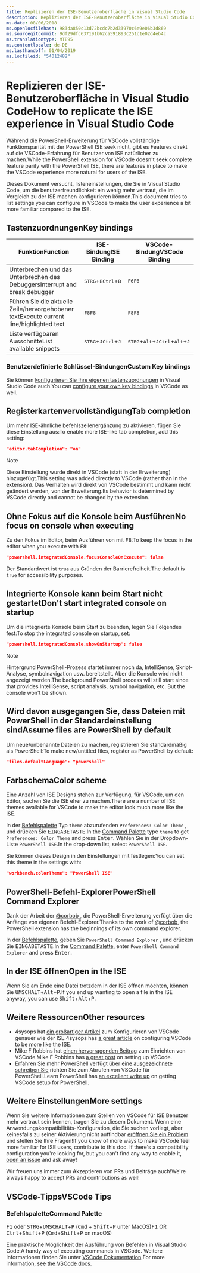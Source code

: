 ```yaml
---
title: Replizieren der ISE-Benutzeroberfläche in Visual Studio Code
description: Replizieren der ISE-Benutzeroberfläche in Visual Studio Code
ms.date: 08/06/2018
ms.openlocfilehash: 983da850c13d72bcdc7b2d33970c6e9e06b3d869
ms.sourcegitcommit: 9df29dfc637191b62ca591893c251c1e02d4eb4c
ms.translationtype: MTE95
ms.contentlocale: de-DE
ms.lasthandoff: 01/04/2019
ms.locfileid: "54012482"
---
```

# <a name="how-to-replicate-the-ise-experience-in-visual-studio-code"></a><span data-ttu-id="6cd37-103">Replizieren der ISE-Benutzeroberfläche in Visual Studio Code</span><span class="sxs-lookup"><span data-stu-id="6cd37-103">How to replicate the ISE experience in Visual Studio Code</span></span>

<span data-ttu-id="6cd37-104">Während die PowerShell-Erweiterung für VSCode vollständige Funktionsparität mit der PowerShell ISE seek nicht, gibt es Features direkt auf die VSCode-Erfahrung für Benutzer von ISE natürlicher zu machen.</span><span class="sxs-lookup"><span data-stu-id="6cd37-104">While the PowerShell extension for VSCode doesn't seek complete feature parity with the PowerShell ISE, there are features in place to make the VSCode experience more natural for users of the ISE.</span></span>

<span data-ttu-id="6cd37-105">Dieses Dokument versucht, listeneinstellungen, die Sie in Visual Studio Code, um die benutzerfreundlichkeit ein wenig mehr vertraut, die im Vergleich zu der ISE machen konfigurieren können.</span><span class="sxs-lookup"><span data-stu-id="6cd37-105">This document tries to list settings you can configure in VSCode to make the user experience a bit more familiar compared to the ISE.</span></span>

## <a name="key-bindings"></a><span data-ttu-id="6cd37-106">Tastenzuordnungen</span><span class="sxs-lookup"><span data-stu-id="6cd37-106">Key bindings</span></span>

| <span data-ttu-id="6cd37-107">Funktion</span><span class="sxs-lookup"><span data-stu-id="6cd37-107">Function</span></span>                              | <span data-ttu-id="6cd37-108">ISE-Bindung</span><span class="sxs-lookup"><span data-stu-id="6cd37-108">ISE Binding</span></span>                  | <span data-ttu-id="6cd37-109">VSCode-Bindung</span><span class="sxs-lookup"><span data-stu-id="6cd37-109">VSCode Binding</span></span>                              |
| ----------------                      | -----------                  | --------------                              |
| <span data-ttu-id="6cd37-110">Unterbrechen und das Unterbrechen des Debuggers</span><span class="sxs-lookup"><span data-stu-id="6cd37-110">Interrupt and break debugger</span></span>          | <span data-ttu-id="6cd37-111"><kbd>STRG</kbd>+<kbd>B</kbd></span><span class="sxs-lookup"><span data-stu-id="6cd37-111"><kbd>Ctrl</kbd>+<kbd>B</kbd></span></span> | <span data-ttu-id="6cd37-112"><kbd>F6</kbd></span><span class="sxs-lookup"><span data-stu-id="6cd37-112"><kbd>F6</kbd></span></span>                               |
| <span data-ttu-id="6cd37-113">Führen Sie die aktuelle Zeile/hervorgehobener text</span><span class="sxs-lookup"><span data-stu-id="6cd37-113">Execute current line/highlighted text</span></span> | <span data-ttu-id="6cd37-114"><kbd>F8</kbd></span><span class="sxs-lookup"><span data-stu-id="6cd37-114"><kbd>F8</kbd></span></span>                | <span data-ttu-id="6cd37-115"><kbd>F8</kbd></span><span class="sxs-lookup"><span data-stu-id="6cd37-115"><kbd>F8</kbd></span></span>                               |
| <span data-ttu-id="6cd37-116">Liste verfügbaren Ausschnitte</span><span class="sxs-lookup"><span data-stu-id="6cd37-116">List available snippets</span></span>               | <span data-ttu-id="6cd37-117"><kbd>STRG</kbd>+<kbd>J</kbd></span><span class="sxs-lookup"><span data-stu-id="6cd37-117"><kbd>Ctrl</kbd>+<kbd>J</kbd></span></span> | <span data-ttu-id="6cd37-118"><kbd>STRG</kbd>+<kbd>Alt</kbd>+<kbd>J</kbd></span><span class="sxs-lookup"><span data-stu-id="6cd37-118"><kbd>Ctrl</kbd>+<kbd>Alt</kbd>+<kbd>J</kbd></span></span> |

### <a name="custom-key-bindings"></a><span data-ttu-id="6cd37-119">Benutzerdefinierte Schlüssel-Bindungen</span><span class="sxs-lookup"><span data-stu-id="6cd37-119">Custom Key bindings</span></span>

<span data-ttu-id="6cd37-120">Sie können [konfigurieren Sie Ihre eigenen tastenzuordnungen](https://code.visualstudio.com/docs/getstarted/keybindings#_custom-keybindings-for-refactorings) in Visual Studio Code auch.</span><span class="sxs-lookup"><span data-stu-id="6cd37-120">You can [configure your own key bindings](https://code.visualstudio.com/docs/getstarted/keybindings#_custom-keybindings-for-refactorings) in VSCode as well.</span></span>

## <a name="tab-completion"></a><span data-ttu-id="6cd37-121">Registerkartenvervollständigung</span><span class="sxs-lookup"><span data-stu-id="6cd37-121">Tab completion</span></span>

<span data-ttu-id="6cd37-122">Um mehr ISE-ähnliche befehlszeilenergänzung zu aktivieren, fügen Sie diese Einstellung aus:</span><span class="sxs-lookup"><span data-stu-id="6cd37-122">To enable more ISE-like tab completion, add this setting:</span></span>

```json
"editor.tabCompletion": "on"
```

> [!NOTE]
> <span data-ttu-id="6cd37-123">Diese Einstellung wurde direkt in VSCode (statt in der Erweiterung) hinzugefügt.</span><span class="sxs-lookup"><span data-stu-id="6cd37-123">This setting was added directly to VSCode (rather than in the extension).</span></span> <span data-ttu-id="6cd37-124">Das Verhalten wird direkt von VSCode bestimmt und kann nicht geändert werden, von der Erweiterung.</span><span class="sxs-lookup"><span data-stu-id="6cd37-124">Its behavior is determined by VSCode directly and cannot be changed by the extension.</span></span>

## <a name="no-focus-on-console-when-executing"></a><span data-ttu-id="6cd37-125">Ohne Fokus auf die Konsole beim Ausführen</span><span class="sxs-lookup"><span data-stu-id="6cd37-125">No focus on console when executing</span></span>

<span data-ttu-id="6cd37-126">Zu den Fokus im Editor, beim Ausführen von mit <kbd>F8</kbd>:</span><span class="sxs-lookup"><span data-stu-id="6cd37-126">To keep the focus in the editor when you execute with <kbd>F8</kbd>:</span></span>

```json
"powershell.integratedConsole.focusConsoleOnExecute": false
```

<span data-ttu-id="6cd37-127">Der Standardwert ist `true` aus Gründen der Barrierefreiheit.</span><span class="sxs-lookup"><span data-stu-id="6cd37-127">The default is `true` for accessibility purposes.</span></span>

## <a name="dont-start-integrated-console-on-startup"></a><span data-ttu-id="6cd37-128">Integrierte Konsole kann beim Start nicht gestartet</span><span class="sxs-lookup"><span data-stu-id="6cd37-128">Don't start integrated console on startup</span></span>

<span data-ttu-id="6cd37-129">Um die integrierte Konsole beim Start zu beenden, legen Sie Folgendes fest:</span><span class="sxs-lookup"><span data-stu-id="6cd37-129">To stop the integrated console on startup, set:</span></span>

```json
"powershell.integratedConsole.showOnStartup": false
```

> [!NOTE]
> <span data-ttu-id="6cd37-130">Hintergrund PowerShell-Prozess startet immer noch da, IntelliSense, Skript-Analyse, symbolnavigation usw. bereitstellt. Aber die Konsole wird nicht angezeigt werden.</span><span class="sxs-lookup"><span data-stu-id="6cd37-130">The background PowerShell process will still start since that provides IntelliSense, script analysis, symbol navigation, etc. But the console won't be shown.</span></span>

## <a name="assume-files-are-powershell-by-default"></a><span data-ttu-id="6cd37-131">Wird davon ausgegangen Sie, dass Dateien mit PowerShell in der Standardeinstellung sind</span><span class="sxs-lookup"><span data-stu-id="6cd37-131">Assume files are PowerShell by default</span></span>

<span data-ttu-id="6cd37-132">Um neue/unbenannte Dateien zu machen, registrieren Sie standardmäßig als PowerShell:</span><span class="sxs-lookup"><span data-stu-id="6cd37-132">To make new/untitled files, register as PowerShell by default:</span></span>

```json
"files.defaultLanguage": "powershell"
```

## <a name="color-scheme"></a><span data-ttu-id="6cd37-133">Farbschema</span><span class="sxs-lookup"><span data-stu-id="6cd37-133">Color scheme</span></span>

<span data-ttu-id="6cd37-134">Eine Anzahl von ISE Designs stehen zur Verfügung, für VSCode, um den Editor, suchen Sie die ISE eher zu machen.</span><span class="sxs-lookup"><span data-stu-id="6cd37-134">There are a number of ISE themes available for VSCode to make the editor look much more like the ISE.</span></span>

<span data-ttu-id="6cd37-135">In der [Befehlspalette] Typ `theme` abzurufenden `Preferences: Color Theme` , und drücken Sie <kbd>EINGABETASTE</kbd>.</span><span class="sxs-lookup"><span data-stu-id="6cd37-135">In the [Command Palette] type `theme` to get `Preferences: Color Theme` and press <kbd>Enter</kbd>.</span></span>
<span data-ttu-id="6cd37-136">Wählen Sie in der Dropdown-Liste `PowerShell ISE`.</span><span class="sxs-lookup"><span data-stu-id="6cd37-136">In the drop-down list, select `PowerShell ISE`.</span></span>

<span data-ttu-id="6cd37-137">Sie können dieses Design in den Einstellungen mit festlegen:</span><span class="sxs-lookup"><span data-stu-id="6cd37-137">You can set this theme in the settings with:</span></span>

```json
"workbench.colorTheme": "PowerShell ISE"
```

## <a name="powershell-command-explorer"></a><span data-ttu-id="6cd37-138">PowerShell-Befehl-Explorer</span><span class="sxs-lookup"><span data-stu-id="6cd37-138">PowerShell Command Explorer</span></span>

<span data-ttu-id="6cd37-139">Dank der Arbeit der [ @corbob ](https://github.com/corbob), die PowerShell-Erweiterung verfügt über die Anfänge von eigenen Befehl-Explorer.</span><span class="sxs-lookup"><span data-stu-id="6cd37-139">Thanks to the work of [@corbob](https://github.com/corbob), the PowerShell extension has the beginnings of its own command explorer.</span></span>

<span data-ttu-id="6cd37-140">In der [Befehlspalette], geben Sie `PowerShell Command Explorer` , und drücken Sie <kbd>EINGABETASTE</kbd>.</span><span class="sxs-lookup"><span data-stu-id="6cd37-140">In the [Command Palette], enter `PowerShell Command Explorer` and press <kbd>Enter</kbd>.</span></span>

## <a name="open-in-the-ise"></a><span data-ttu-id="6cd37-141">In der ISE öffnen</span><span class="sxs-lookup"><span data-stu-id="6cd37-141">Open in the ISE</span></span>

<span data-ttu-id="6cd37-142">Wenn Sie am Ende eine Datei trotzdem in der ISE öffnen möchten, können Sie <kbd>UMSCHALT</kbd>+<kbd>Alt</kbd>+<kbd>P</kbd>.</span><span class="sxs-lookup"><span data-stu-id="6cd37-142">If you end up wanting to open a file in the ISE anyway, you can use <kbd>Shift</kbd>+<kbd>Alt</kbd>+<kbd>P</kbd>.</span></span>

## <a name="other-resources"></a><span data-ttu-id="6cd37-143">Weitere Ressourcen</span><span class="sxs-lookup"><span data-stu-id="6cd37-143">Other resources</span></span>

- <span data-ttu-id="6cd37-144">4sysops hat [ein großartiger Artikel](https://4sysops.com/archives/make-visual-studio-code-look-and-behave-like-powershell-ise/) zum Konfigurieren von VSCode genauer wie der ISE.</span><span class="sxs-lookup"><span data-stu-id="6cd37-144">4sysops has [a great article](https://4sysops.com/archives/make-visual-studio-code-look-and-behave-like-powershell-ise/) on configuring VSCode to be more like the ISE.</span></span>
- <span data-ttu-id="6cd37-145">Mike F Robbins hat [einen hervorragenden Beitrag](https://mikefrobbins.com/2017/08/24/how-to-install-visual-studio-code-and-configure-it-as-a-replacement-for-the-powershell-ise/) zum Einrichten von VSCode.</span><span class="sxs-lookup"><span data-stu-id="6cd37-145">Mike F Robbins has [a great post](https://mikefrobbins.com/2017/08/24/how-to-install-visual-studio-code-and-configure-it-as-a-replacement-for-the-powershell-ise/) on setting up VSCode.</span></span>
- <span data-ttu-id="6cd37-146">Erfahren Sie mehr PowerShell verfügt über [eine ausgezeichnete schreiben Sie](https://www.learnpwsh.com/setup-vs-code-for-powershell/) richten Sie zum Abrufen von VSCode für PowerShell.</span><span class="sxs-lookup"><span data-stu-id="6cd37-146">Learn PowerShell has [an excellent write up](https://www.learnpwsh.com/setup-vs-code-for-powershell/) on getting VSCode setup for PowerShell.</span></span>

## <a name="more-settings"></a><span data-ttu-id="6cd37-147">Weitere Einstellungen</span><span class="sxs-lookup"><span data-stu-id="6cd37-147">More settings</span></span>

<span data-ttu-id="6cd37-148">Wenn Sie weitere Informationen zum Stellen von VSCode für ISE Benutzer mehr vertraut sein kennen, tragen Sie zu diesem Dokument. Wenn eine Anwendungskompatibilitäts-Konfiguration, die Sie suchen vorliegt, aber keinesfalls zu seiner Aktivierung nicht auffindbar [eröffnen Sie ein Problem](https://github.com/PowerShell/vscode-powershell/issues/new/choose) und stellen Sie Ihre Fragen!</span><span class="sxs-lookup"><span data-stu-id="6cd37-148">If you know of more ways to make VSCode feel more familiar for ISE users, contribute to this doc. If there's a compatibility configuration you're looking for, but you can't find any way to enable it, [open an issue](https://github.com/PowerShell/vscode-powershell/issues/new/choose) and ask away!</span></span>

<span data-ttu-id="6cd37-149">Wir freuen uns immer zum Akzeptieren von PRs und Beiträge auch!</span><span class="sxs-lookup"><span data-stu-id="6cd37-149">We're always happy to accept PRs and contributions as well!</span></span>

## <a name="vscode-tips"></a><span data-ttu-id="6cd37-150">VSCode-Tipps</span><span class="sxs-lookup"><span data-stu-id="6cd37-150">VSCode Tips</span></span>

### <a name="command-palette"></a><span data-ttu-id="6cd37-151">Befehlspalette</span><span class="sxs-lookup"><span data-stu-id="6cd37-151">Command Palette</span></span>

<span data-ttu-id="6cd37-152"><kbd>F1</kbd> oder <kbd>STRG</kbd>+<kbd>UMSCHALT</kbd>+<kbd>P</kbd> (<kbd>Cmd</kbd> + <kbd> Shift</kbd>+<kbd>P</kbd> unter MacOS)</span><span class="sxs-lookup"><span data-stu-id="6cd37-152"><kbd>F1</kbd> OR <kbd>Ctrl</kbd>+<kbd>Shift</kbd>+<kbd>P</kbd> (<kbd>Cmd</kbd>+<kbd>Shift</kbd>+<kbd>P</kbd> on macOS)</span></span>

<span data-ttu-id="6cd37-153">Eine praktische Möglichkeit der Ausführung von Befehlen in Visual Studio Code.</span><span class="sxs-lookup"><span data-stu-id="6cd37-153">A handy way of executing commands in VSCode.</span></span>
<span data-ttu-id="6cd37-154">Weitere Informationen finden Sie unter [VSCode Dokumentation](https://code.visualstudio.com/docs/getstarted/userinterface#_command-palette).</span><span class="sxs-lookup"><span data-stu-id="6cd37-154">For more information, see [the VSCode docs](https://code.visualstudio.com/docs/getstarted/userinterface#_command-palette).</span></span>

[Befehlspalette]: #command-palette
[Command Palette]: #command-palette
